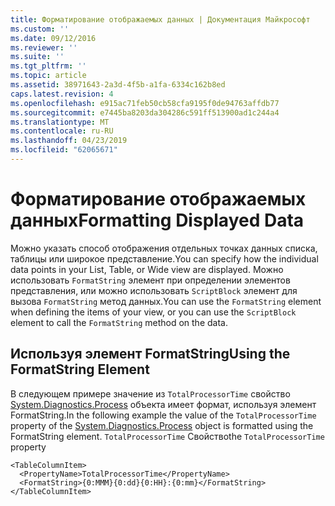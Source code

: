 ```yaml
---
title: Форматирование отображаемых данных | Документация Майкрософт
ms.custom: ''
ms.date: 09/12/2016
ms.reviewer: ''
ms.suite: ''
ms.tgt_pltfrm: ''
ms.topic: article
ms.assetid: 38971643-2a3d-4f5b-a1fa-6334c162b8ed
caps.latest.revision: 4
ms.openlocfilehash: e915ac71feb50cb58cfa9195f0de94763affdb77
ms.sourcegitcommit: e7445ba8203da304286c591ff513900ad1c244a4
ms.translationtype: MT
ms.contentlocale: ru-RU
ms.lasthandoff: 04/23/2019
ms.locfileid: "62065671"
---
```

# <a name="formatting-displayed-data"></a><span data-ttu-id="34a4b-102">Форматирование отображаемых данных</span><span class="sxs-lookup"><span data-stu-id="34a4b-102">Formatting Displayed Data</span></span>

<span data-ttu-id="34a4b-103">Можно указать способ отображения отдельных точках данных списка, таблицы или широкое представление.</span><span class="sxs-lookup"><span data-stu-id="34a4b-103">You can specify how the individual data points in your List, Table, or Wide view are displayed.</span></span> <span data-ttu-id="34a4b-104">Можно использовать `FormatString` элемент при определении элементов представления, или можно использовать `ScriptBlock` элемент для вызова `FormatString` метод данных.</span><span class="sxs-lookup"><span data-stu-id="34a4b-104">You can use the `FormatString` element when defining the items of your view, or you can use the `ScriptBlock` element to call the `FormatString` method on the data.</span></span>

## <a name="using-the-formatstring-element"></a><span data-ttu-id="34a4b-105">Используя элемент FormatString</span><span class="sxs-lookup"><span data-stu-id="34a4b-105">Using the FormatString Element</span></span>

<span data-ttu-id="34a4b-106">В следующем примере значение из `TotalProcessorTime` свойство [System.Diagnostics.Process](/dotnet/api/System.Diagnostics.Process) объекта имеет формат, используя элемент FormatString.</span><span class="sxs-lookup"><span data-stu-id="34a4b-106">In the following example the value of the `TotalProcessorTime` property of the [System.Diagnostics.Process](/dotnet/api/System.Diagnostics.Process) object is formatted using the FormatString element.</span></span> <span data-ttu-id="34a4b-107">`TotalProcessorTime` Свойство</span><span class="sxs-lookup"><span data-stu-id="34a4b-107">the `TotalProcessorTime` property</span></span>

```
<TableColumnItem>
  <PropertyName>TotalProcessorTime</PropertyName>
  <FormatString>{0:MMM}{0:dd}{0:HH}:{0:mm}</FormatString>
</TableColumnItem>
```



